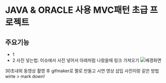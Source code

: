 # JAVA & ORACLE 사용 MVC패턴 초급 프로젝트

## 주요기능
- 1
- 2
사진 넣는법: 이슈에서 사진 넣어서 아래처럼 나왔을때 링크 가져오기
![배경화면](https://github.com/pshhyeon/ddit_basic_project/assets/130214802/a6fd57d9-af5d-4baf-b0ef-5c0810b7e724)

30초내외 동영상 촬영 후 gifmaker로 짤로 만들고 시연 영상 삽입 사진이랑 같은 방법
wirte > mark down!
